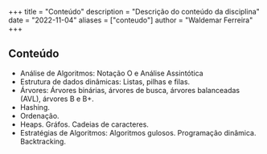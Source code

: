 +++
title = "Conteúdo"
description = "Descrição do conteúdo da disciplina"
date = "2022-11-04"
aliases = ["conteudo"]
author = "Waldemar Ferreira"
+++

## Conteúdo
 * Análise de Algoritmos: Notação O e Análise Assintótica
 * Estrutura de dados dinâmicas: Listas, pilhas e filas.
 * Árvores: Árvores binárias, árvores de busca, árvores balanceadas (AVL), árvores B e B+.
 * Hashing.
 * Ordenação.
 * Heaps. Gráfos. Cadeias de caracteres.
 * Estratégias de Algoritmos: Algoritmos gulosos. Programação dinâmica. Backtracking.
